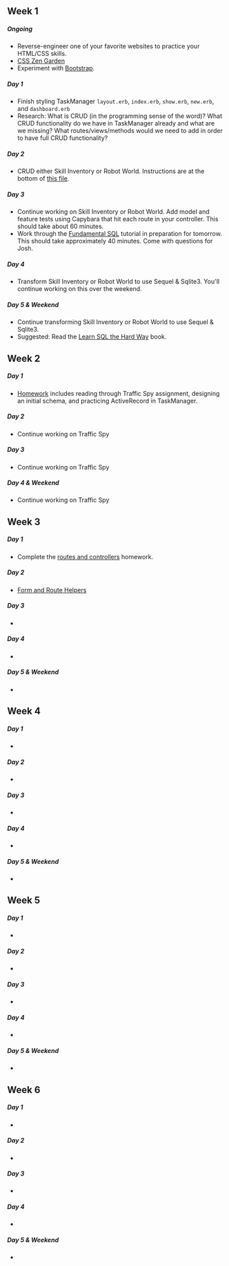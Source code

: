 ## Week 1

##### Ongoing
  * Reverse-engineer one of your favorite websites to practice your HTML/CSS skills.
  * [CSS Zen Garden](http://www.csszengarden.com/)
  * Experiment with [Bootstrap](http://getbootstrap.com/). 

##### Day 1
  * Finish styling TaskManager `layout.erb`, `index.erb`, `show.erb`, `new.erb`, and `dashboard.erb`
  * Research: What is CRUD (in the programming sense of the word)? What CRUD functionality do we have in TaskManager already and what are we missing? What routes/views/methods would we need to add in order to have full CRUD functionality?

##### Day 2
  * CRUD either Skill Inventory or Robot World. Instructions are at the bottom of [this file](https://github.com/turingschool/lesson_plans/blob/master/ruby_02-web_applications_with_ruby/crud_sinatra.markdown).

##### Day 3
  * Continue working on Skill Inventory or Robot World. Add model and feature tests using Capybara that hit each route in your controller. This should take about 60 minutes. 
  * Work through the [Fundamental SQL](http://tutorials.jumpstartlab.com/topics/sql/fundamental_sql.html) tutorial in preparation for tomorrow. This should take approximately 40 minutes. Come with questions for Josh. 

##### Day 4
  * Transform Skill Inventory or Robot World to use Sequel & Sqlite3. You'll continue working on this over the weekend. 

##### Day 5 & Weekend
  * Continue transforming Skill Inventory or Robot World to use Sequel & Sqlite3.
  * Suggested: Read the [Learn SQL the Hard Way](http://sql.learncodethehardway.org/book/) book. 

## Week 2

##### Day 1
  * [Homework](https://github.com/turingschool/challenges/blob/master/active_record_and_database_design.markdown) includes reading through Traffic Spy assignment, designing an initial schema, and practicing ActiveRecord in TaskManager. 

##### Day 2
  * Continue working on Traffic Spy

##### Day 3
  * Continue working on Traffic Spy

##### Day 4 & Weekend
  * Continue working on Traffic Spy

## Week 3

##### Day 1
  * Complete the [routes and controllers](https://github.com/turingschool/challenges/blob/master/routes_controllers_rails.markdown) homework. 

##### Day 2
  * [Form and Route Helpers](https://github.com/turingschool/challenges/blob/master/form_route_helpers_rails.markdown)

##### Day 3
  * 

##### Day 4
  * 

##### Day 5 & Weekend
  * 

## Week 4

##### Day 1
  * 

##### Day 2
  * 

##### Day 3
  * 

##### Day 4
  * 

##### Day 5 & Weekend
  * 

## Week 5

##### Day 1
  * 

##### Day 2
  * 

##### Day 3
  * 

##### Day 4
  * 

##### Day 5 & Weekend
  * 

## Week 6

##### Day 1
  * 

##### Day 2
  * 

##### Day 3
  * 

##### Day 4
  * 

##### Day 5 & Weekend
  * 
